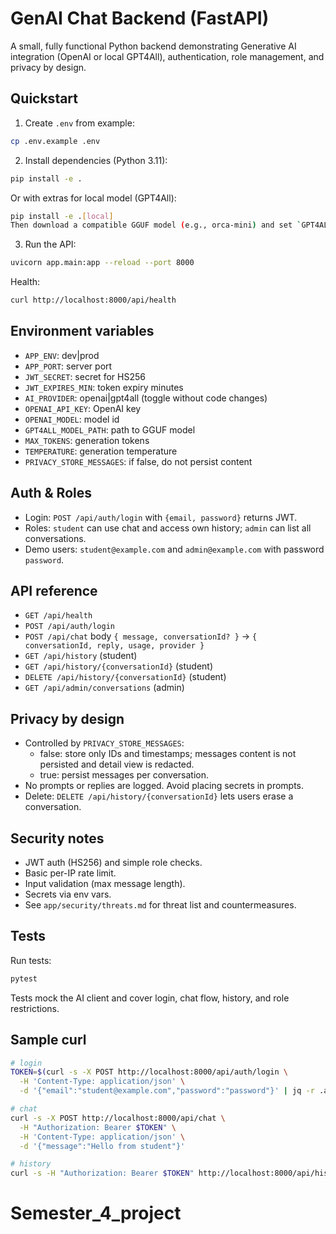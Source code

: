 # GenAI Chat Backend (FastAPI)

A small, fully functional Python backend demonstrating Generative AI integration (OpenAI or local GPT4All), authentication, role management, and privacy by design.

## Quickstart

1. Create `.env` from example:

```bash
cp .env.example .env
```

2. Install dependencies (Python 3.11):

```bash
pip install -e .
```

Or with extras for local model (GPT4All):

```bash
pip install -e .[local]
Then download a compatible GGUF model (e.g., orca-mini) and set `GPT4ALL_MODEL_PATH` to its file path. Toggle provider via `AI_PROVIDER=gpt4all`.
```

3. Run the API:

```bash
uvicorn app.main:app --reload --port 8000
```

Health:

```bash
curl http://localhost:8000/api/health
```

## Environment variables

- `APP_ENV`: dev|prod
- `APP_PORT`: server port
- `JWT_SECRET`: secret for HS256
- `JWT_EXPIRES_MIN`: token expiry minutes
- `AI_PROVIDER`: openai|gpt4all (toggle without code changes)
- `OPENAI_API_KEY`: OpenAI key
- `OPENAI_MODEL`: model id
- `GPT4ALL_MODEL_PATH`: path to GGUF model
- `MAX_TOKENS`: generation tokens
- `TEMPERATURE`: generation temperature
- `PRIVACY_STORE_MESSAGES`: if false, do not persist content

## Auth & Roles

- Login: `POST /api/auth/login` with `{email, password}` returns JWT.
- Roles: `student` can use chat and access own history; `admin` can list all conversations.
- Demo users: `student@example.com` and `admin@example.com` with password `password`.

## API reference

- `GET /api/health`
- `POST /api/auth/login`
- `POST /api/chat` body `{ message, conversationId? }` -> `{ conversationId, reply, usage, provider }`
- `GET /api/history` (student)
- `GET /api/history/{conversationId}` (student)
- `DELETE /api/history/{conversationId}` (student)
- `GET /api/admin/conversations` (admin)

## Privacy by design

- Controlled by `PRIVACY_STORE_MESSAGES`:
  - false: store only IDs and timestamps; messages content is not persisted and detail view is redacted.
  - true: persist messages per conversation.
- No prompts or replies are logged. Avoid placing secrets in prompts.
- Delete: `DELETE /api/history/{conversationId}` lets users erase a conversation.

## Security notes

- JWT auth (HS256) and simple role checks.
- Basic per-IP rate limit.
- Input validation (max message length).
- Secrets via env vars.
- See `app/security/threats.md` for threat list and countermeasures.

## Tests

Run tests:

```bash
pytest
```

Tests mock the AI client and cover login, chat flow, history, and role restrictions.

## Sample curl

```bash
# login
TOKEN=$(curl -s -X POST http://localhost:8000/api/auth/login \
  -H 'Content-Type: application/json' \
  -d '{"email":"student@example.com","password":"password"}' | jq -r .access_token)

# chat
curl -s -X POST http://localhost:8000/api/chat \
  -H "Authorization: Bearer $TOKEN" \
  -H 'Content-Type: application/json' \
  -d '{"message":"Hello from student"}'

# history
curl -s -H "Authorization: Bearer $TOKEN" http://localhost:8000/api/history
```
# Semester_4_project
